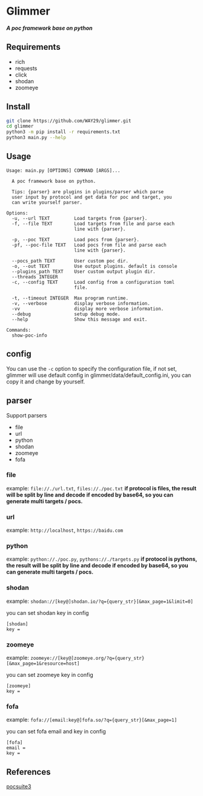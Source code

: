 # Glimmer
***A poc framework base on python***

## Requirements
- rich
- requests
- click
- shodan
- zoomeye

## Install
```bash
git clone https://github.com/WAY29/glimmer.git
cd glimmer
python3 -m pip install -r requirements.txt
python3 main.py --help
```

## Usage
```
Usage: main.py [OPTIONS] COMMAND [ARGS]...

  A poc framework base on python.

  Tips: {parser} are plugins in plugins/parser which parse
  user input by protocol and get data for poc and target, you
  can write yourself parser.

Options:
  -u, --url TEXT         Load targets from {parser}.
  -f, --file TEXT        Load targets from file and parse each
                         line with {parser}.

  -p, --poc TEXT         Load pocs from {parser}.
  -pf, --poc-file TEXT   Load pocs from file and parse each
                         line with {parser}.

  --pocs_path TEXT       User custom poc dir.
  -o, --out TEXT         Use output plugins. default is console
  --plugins_path TEXT    User custom output plugin dir.
  --threads INTEGER
  -c, --config TEXT      Load config from a configuration toml
                         file.

  -t, --timeout INTEGER  Max program runtime.
  -v, --verbose          display verbose information.
  -vv                    display more verbose information.
  --debug                setup debug mode.
  --help                 Show this message and exit.

Commands:
  show-poc-info
```

## config
You can use the `-c` option to specify the configuration file, if not set, glimmer will use default config in glimmer/data/default_config.ini, you can copy it and change by yourself.

## parser
Support parsers
- file
- url
- python
- shodan
- zoomeye
- fofa
### file
example: `file://./url.txt`, `files://./poc.txt`
**if protocol is files, the result will be split by line and decode if encoded by base64, so you can generate multi targets / pocs.**
### url
example: `http://localhost`, `https://baidu.com`
### python
example: `python://./poc.py`, `pythons://./targets.py`
**if protocol is pythons, the result will be split by line and decode if encoded by base64, so you can generate multi targets / pocs.**
### shodan
example: `shodan://[key@]shodan.io/?q={query_str}[&max_page=1&limit=0]`

you can set shodan key in config
```
[shodan]
key = 
``` 
### zoomeye
example: `zoomeye://[key@]zoomeye.org/?q={query_str}[&max_page=1&resource=host]`

you can set zoomeye key in config
```
[zoomeye]
key = 
``` 
### fofa
example: `fofa://[email:key@]fofa.so/?q={query_str}[&max_page=1]`

you can set fofa email and key in config
```
[fofa]
email = 
key = 
``` 
## References
[pocsuite3](https://github.com/knownsec/pocsuite3)